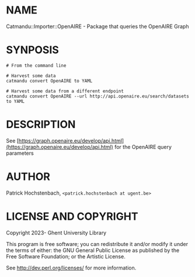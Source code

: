 # NAME

Catmandu::Importer::OpenAIRE - Package that queries the OpenAIRE Graph

# SYNPOSIS

    # From the command line

    # Harvest some data
    catmandu convert OpenAIRE to YAML

    # Harvest some data from a different endpoint
    catmandu convert OpenAIRE --url http://api.openaire.eu/search/datasets to YAML

# DESCRIPTION

See [https://graph.openaire.eu/develop/api.html](https://graph.openaire.eu/develop/api.html) for the OpenAIRE query parameters

# AUTHOR

Patrick Hochstenbach, `<patrick.hochstenbach at ugent.be>`

# LICENSE AND COPYRIGHT

Copyright 2023- Ghent University Library

This program is free software; you can redistribute it and/or modify it
under the terms of either: the GNU General Public License as published
by the Free Software Foundation; or the Artistic License.

See http://dev.perl.org/licenses/ for more information.
